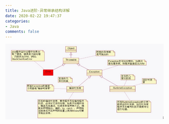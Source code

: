 ```yaml
---
title: Java进阶-异常继承结构详解
date: 2020-02-22 19:47:37
categories:
- Java
comments: false
---
```


![image-20200222194933260](https://raw.githubusercontent.com/ZhangWei2222/PictureBed/master/img/20200528120450.png)